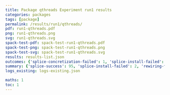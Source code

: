 ```yaml
---
title: Package qthreads Experiment run1 results
categories: packages
tags: [package]
permalink: /results/run1/qthreads/
pdf: run1-qthreads.pdf
png: run1-qthreads.png
svg: run1-qthreads.svg
spack-test-pdf: spack-test-run1-qthreads.pdf
spack-test-png: spack-test-run1-qthreads.png
spack-test-svg: spack-test-run1-qthreads.svg
results: results-list.json
outcomes: {'splice-concretization-failed': 1, 'splice-install-failed': 2, 'splice-success': 3, 'rewiring-failed': 4, 'package-install-failed': 5}
summary: {'splice-success': 95, 'splice-install-failed': 2, 'rewiring-failed': 28, 'package-install-failed': 1, 'splice-concretization-failed': 5, 'success-no-prediction': 0, 'predictions': {'spack-test': 95}, 'no-results-generated': 0, 'results-generated': 6, 'total-runs': 6}
logs_existing: logs-existing.json

maths: 1
toc: 1
---
```


